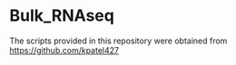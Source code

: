 # Bulk_RNAseq
The scripts provided in this repository were obtained from https://github.com/kpatel427

